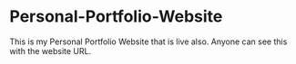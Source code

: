 # Personal-Portfolio-Website
This is my Personal Portfolio Website that is live also. Anyone can see this with the website URL.
